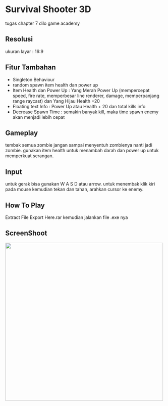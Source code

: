  # Survival Shooter 3D
 tugas chapter 7 dilo game academy
 
 ## Resolusi
 ukuran layar : 16:9
 
 ## Fitur Tambahan
 - Singleton Behaviour
 - random spawn item health dan power up
 - Item Health dan Power Up : Yang Merah Power Up (mempercepat speed, fire rate, memperbesar line renderer, damage, memperpanjang range raycast) dan Yang Hijau Health +20
 - Floating text Info : Power Up atau Health + 20 dan total kills info
 - Decrease Spawn Time : semakin banyak kill, maka time spawn enemy akan menjadi lebih cepat

 ## Gameplay
 tembak semua zombie jangan sampai menyentuh zombienya nanti jadi zombie. gunakan item health untuk menambah darah dan power up untuk memperkuat serangan.
 
 ## Input
 untuk gerak bisa gunakan W A S D atau arrow. untuk menembak klik kiri pada mouse kemudian tekan dan tahan, arahkan cursor ke enemy.

 ## How To Play
 Extract File Export Here.rar kemudian jalankan file .exe nya
 
 ## ScreenShoot
 <img src="https://github.com/yashlan/Survival-Shooter-3D/blob/main/ss/ss1.gif" width="500">
